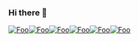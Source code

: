 ### Hi there 👋
[![Foo](https://api.accredible.com/v1/frontend/credential_website_embed_image/badge/33717954)](https://www.credential.net/profile/josephlopez30/wallet#gs.3f5moq)[![Foo](https://api.accredible.com/v1/frontend/credential_website_embed_image/badge/26673762)](https://www.credential.net/profile/josephlopez30/wallet#gs.3f5moq)[![Foo](https://api.accredible.com/v1/frontend/credential_website_embed_image/badge/14349702)](https://www.credential.net/profile/josephlopez30/wallet#gs.3f5moq)[![Foo](https://api.accredible.com/v1/frontend/credential_website_embed_image/badge/13878741)](https://www.credential.net/profile/josephlopez30/wallet#gs.3f5moq)[![Foo](https://api.accredible.com/v1/frontend/credential_website_embed_image/badge/13752285)](https://www.credential.net/profile/josephlopez30/wallet#gs.3f5moqm)[![Foo](https://eadn-wc03-4064062.nxedge.io/cdn/wp-content/uploads/2020/08/cncf_logos2.png)](https://www.credential.net/profile/josephlopez30/wallet#gs.3f5moqm)

<!--
**Lapeyus/lapeyus** is a ✨ _special_ ✨ repository because its `README.md` (this file) appears on your GitHub profile.

Here are some ideas to get you started:

- 🔭 I’m currently working on ...
- 🌱 I’m currently learning ...
- 👯 I’m looking to collaborate on ...
- 🤔 I’m looking for help with ...
- 💬 Ask me about ...
- 📫 How to reach me: ...
- 😄 Pronouns: ...
- ⚡ Fun fact: ...
-->
